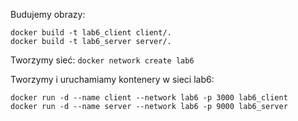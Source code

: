 Budujemy obrazy:
```
docker build -t lab6_client client/.
docker build -t lab6_server server/.
```
Tworzymy sieć:
``` docker network create lab6 ```

Tworzymy i uruchamiamy kontenery w sieci lab6:
```
docker run -d --name client --network lab6 -p 3000 lab6_client
docker run -d --name server --network lab6 -p 9000 lab6_server
```
